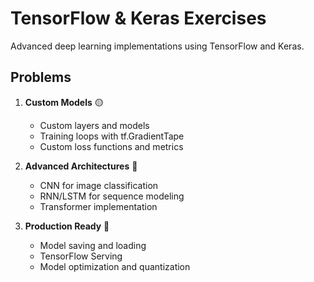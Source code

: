 # TensorFlow & Keras Exercises

Advanced deep learning implementations using TensorFlow and Keras.

## Problems

1. **Custom Models** 🟡
   - Custom layers and models
   - Training loops with tf.GradientTape
   - Custom loss functions and metrics

2. **Advanced Architectures** 🔴
   - CNN for image classification
   - RNN/LSTM for sequence modeling
   - Transformer implementation

3. **Production Ready** 🔴
   - Model saving and loading
   - TensorFlow Serving
   - Model optimization and quantization
